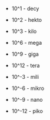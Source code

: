 - 10^1 - decy
- 10^2 - hekto
- 10^3 - kilo
- 10^6 - mega
- 10^9 - giga
- 10^12 - tera

- 10^-3 - mili
- 10^-6 - mikro
- 10^-9 - nano
- 10^-12 - piko